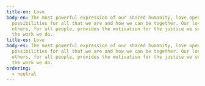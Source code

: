 ```yaml
---
title-en: Love
body-en: The most powerful expression of our shared humanity, love opens
  possibilities for all that we are and how we can be together. Our love for
  others, for all people, provides the motivation for the justice we seek and
  the work we do.
title-es: Love
body-es: The most powerful expression of our shared humanity, love opens
  possibilities for all that we are and how we can be together. Our love for
  others, for all people, provides the motivation for the justice we seek and
  the work we do.
ordering:
  - neutral
---
```


